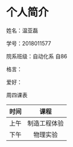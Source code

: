 # 个人简介

姓名：温亚磊

学号：2018011577

院系班级：自动化系 自86

格言：

爱好：

周四课表

| 时间 |     课程     |
| :--: | :----------: |
| 上午 | 制造工程体验 |
| 下午 |   物理实验   |

